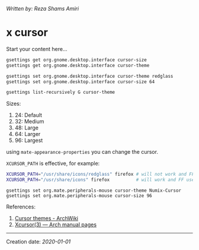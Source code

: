 _Written by: Reza Shams Amiri_
# x cursor

Start your content here...

``` sh
gsettings get org.gnome.desktop.interface cursor-size
gsettings get org.gnome.desktop.interface cursor-theme

gsettings set org.gnome.desktop.interface cursor-theme redglass
gsettings set org.gnome.desktop.interface cursor-size 64

gsettings list-recursively G cursor-theme
```
Sizes:
1. 24: Default
1. 32: Medium
1. 48: Large
1. 64: Larger
1. 96: Largest

using `mate-appearance-properties` you can change the cursor.

`XCURSOR_PATH` is effective, for example:

``` sh
XCURSOR_PATH="/usr/share/icons/redglass" firefox # will not work and FF uses default
XCURSOR_PATH="/usr/share/icons" firefox          # will work and FF uses what has been set
```

```
gsettings set org.mate.peripherals-mouse cursor-theme Numix-Cursor
gsettings set org.mate.peripherals-mouse cursor-size 96
```

References:
1. [Cursor themes - ArchWiki][CTA]
2. [Xcursor(3) — Arch manual pages][X3AMP]


* * *
Creation date: _2020-01-01_

[CTA]: https://wiki.archlinux.org/index.php/Cursor_themes
[X3AMP]: https://jlk.fjfi.cvut.cz/arch/manpages/man/Xcursor.3